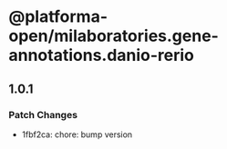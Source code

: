 # @platforma-open/milaboratories.gene-annotations.danio-rerio

## 1.0.1

### Patch Changes

- 1fbf2ca: chore: bump version
